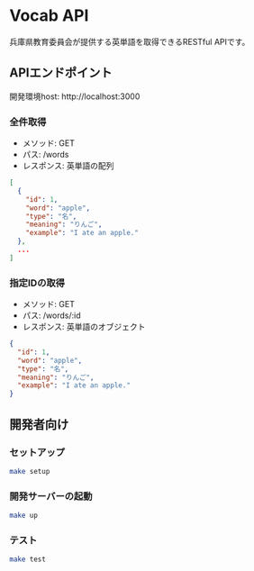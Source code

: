 # Vocab API

兵庫県教育委員会が提供する英単語を取得できるRESTful APIです。

## APIエンドポイント
開発環境host: http://localhost:3000

### 全件取得

- メソッド: GET
- パス: /words
- レスポンス: 英単語の配列
```json
[
  {
    "id": 1,
    "word": "apple",
    "type": "名",
    "meaning": "りんご",
    "example": "I ate an apple."
  },
  ...
]
```

### 指定IDの取得

- メソッド: GET
- パス: /words/:id
- レスポンス: 英単語のオブジェクト
```json
{
  "id": 1,
  "word": "apple",
  "type": "名",
  "meaning": "りんご",
  "example": "I ate an apple."
}
```

## 開発者向け

### セットアップ

```bash
make setup
```

### 開発サーバーの起動

```bash
make up
```

### テスト

```bash
make test
```
